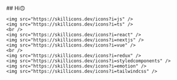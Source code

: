 <div layout="flex">
  <div align="left">
  ## Hi🙃
  
    <img src="https://skillicons.dev/icons?i=js" />
    <img src="https://skillicons.dev/icons?i=ts" />
    <br />
    <img src="https://skillicons.dev/icons?i=react" />
    <img src="https://skillicons.dev/icons?i=nextjs" />
    <img src="https://skillicons.dev/icons?i=vue" />
    <br />
    <img src="https://skillicons.dev/icons?i=redux" />
    <img src="https://skillicons.dev/icons?i=styledcomponents" />
    <img src="https://skillicons.dev/icons?i=emotion" />
    <img src="https://skillicons.dev/icons?i=tailwindcss" />
  </div>
</div>


<div align="left">
  


<!--
**jmean12/jmean12** is a ✨ _special_ ✨ repository because its `README.md` (this file) appears on your GitHub profile.

Here are some ideas to get you started:

- 🔭 I’m currently working on ...
- 🌱 I’m currently learning ...
- 👯 I’m looking to collaborate on ...
- 🤔 I’m looking for help with ...
- 💬 Ask me about ...
- 📫 How to reach me: ...
- 😄 Pronouns: ...
- ⚡ Fun fact: ...

[![Anurag's github stats](https://github-readme-stats.vercel.app/api?username=jmean12)](https://github.com/anuraghazra/github-readme-stats)
-->  
</div>
